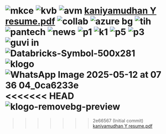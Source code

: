 ![mkce](https://github.com/user-attachments/assets/62cc4f16-1b0d-4e5c-971d-d78d452ddf42)
![kvb](https://github.com/user-attachments/assets/bef40006-8b57-4118-8a17-5b1cd886945d)
![avm](https://github.com/user-attachments/assets/154c0c6a-b6b9-4baa-b88e-8725eec614f8)
[kaniyamudhan Y resume.pdf](https://github.com/user-attachments/files/20150505/kaniyamudhan.Y.resume.pdf)
![collab](https://github.com/user-attachments/assets/030efd97-8a33-45dc-909c-88fe0483b1e5)
![azure bg](https://github.com/user-attachments/assets/c631b322-43e7-47b7-b252-ff0b275c445f)
![tih](https://github.com/user-attachments/assets/7c199a6b-8225-48ef-9919-3762ac9605d4)
![pantech](https://github.com/user-attachments/assets/ab9aca43-9170-4aea-9689-f8b6c63ba18f)
![news](https://github.com/user-attachments/assets/154102dd-61be-44b4-a345-761207ec1c57)
![p1](https://github.com/user-attachments/assets/98ac3341-1776-4665-95d3-d07ee8ae0c49)
![k1](https://github.com/user-attachments/assets/61e9563d-4de3-4d61-88c6-ae2f3ba60a9f)
![p5](https://github.com/user-attachments/assets/e163f442-9672-4b62-b083-a63465464da8)
![p3](https://github.com/user-attachments/assets/3de76096-b5e9-45e2-a3af-d011ef659217)
![guvi in](https://github.com/user-attachments/assets/e6b06cff-4c69-42d8-888b-e2fecf02a5b7)
![Databricks-Symbol-500x281](https://github.com/user-attachments/assets/f605d4a2-c145-4fbb-a2cf-19976d7b2e3a)
![klogo](https://github.com/user-attachments/assets/3d216c37-82d7-43fc-9249-9db51588c001)
![WhatsApp Image 2025-05-12 at 07 36 04_0ca6233e](https://github.com/user-attachments/assets/25eb01fc-e3e2-4f81-8b6a-c5f0dde070b4)
<<<<<<< HEAD
![klogo-removebg-preview](https://github.com/user-attachments/assets/85ad52c3-8c56-408a-8d9d-c7d7f89c7f95)
=======
>>>>>>> 2e66567 (Initial commit)
[kaniyamudhan Y resume.pdf](https://github.com/user-attachments/files/20181987/kaniyamudhan.Y.resume.pdf)
